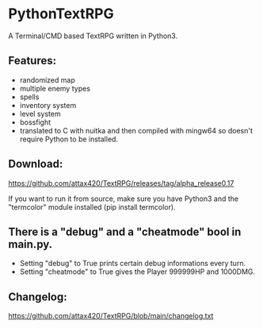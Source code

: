 # PythonTextRPG
A Terminal/CMD based TextRPG written in Python3.

## Features:
- randomized map
- multiple enemy types
- spells
- inventory system
- level system
- bossfight
- translated to C with nuitka and then compiled with mingw64 so doesn't require Python to be installed.

## Download: 
https://github.com/attax420/TextRPG/releases/tag/alpha_release0.17  

If you want to run it from source, make sure you have Python3 and the "termcolor" module installed (pip install termcolor).

## There is a "debug" and a "cheatmode" bool in main.py.
- Setting "debug" to True prints certain debug informations every turn.
- Setting "cheatmode" to True gives the Player 999999HP and 1000DMG.

## Changelog:
https://github.com/attax420/TextRPG/blob/main/changelog.txt
